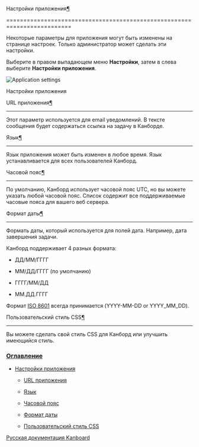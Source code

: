 Настройки приложения[¶](#application-settings "Ссылка на этот заголовок")

=========================================================================



Некоторые параметры для приложения могут быть изменены на странице настроек. Только администратор может сделать эти настройки.



Выберите в правом выпадающем меню **Настройки**, затем в слева выберите **Настройки приложения**.



![Application settings](https://kanboard.net/screenshots/documentation/application-settings.png)



Настройки приложения



URL приложения[¶](#application-url "Ссылка на этот заголовок")

--------------------------------------------------------------



Этот параметр используется для email уведомлений. В тексте сообщения будет содержаться ссылка на задачу в Канборде.



Язык[¶](#language "Ссылка на этот заголовок")

---------------------------------------------



Язык приложения может быть изменен в любое время. Язык устанавливается для всех пользователей Канборд.



Часовой пояс[¶](#time-zone "Ссылка на этот заголовок")

------------------------------------------------------



По умолчанию, Канборд использует часовой пояс UTC, но вы можете указать любой часовой пояс. Список содержит все поддерживаемые часовые пояса для вашего веб сервера.



Формат даты[¶](#date-format "Ссылка на этот заголовок")

-------------------------------------------------------



Формать даты, который используется для полей дата. Например, дата завершения задачи.



Канборд поддерживает 4 разных формата:



-   ДД/ММ/ГГГГ



-   ММ/ДД/ГГГГ (по умолчанию)



-   ГГГГ/ММ/ДД



-   ММ.ДД.ГГГГ



Формат [ISO 8601](http://en.wikipedia.org/wiki/ISO_8601) всегда принимается (YYYY-MM-DD or YYYY\_MM\_DD).



Пользовательский стиль CSS[¶](#custom-stylesheet "Ссылка на этот заголовок")

----------------------------------------------------------------------------



Вы можете сделать свой стиль CSS для Канборд или улучшить имеющийся стиль.



### [Оглавление](index.markdown)



-   [Настройки приложения](#)

    -   [URL приложения](#application-url)

    -   [Язык](#language)

    -   [Часовой пояс](#time-zone)

    -   [Формат даты](#date-format)

    -   [Пользовательский стиль CSS](#custom-stylesheet)



 



 



 



 



 



 



[Русская документация Kanboard](http://kanboard.ru/doc/)

